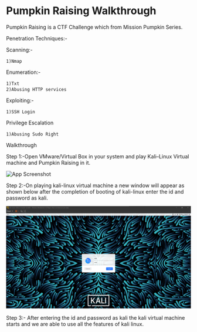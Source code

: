 
# Pumpkin Raising Walkthrough

Pumpkin Raising is a CTF Challenge which from Mission Pumpkin Series.

 Penetration Techniques:-

Scanning:-

    1)Nmap 

Enumeration:-

    1)Txt
    2)Abusing HTTP services
Exploiting:-

    1)SSH Login
Privilege Escalation

    1)Abusing Sudo Right

Walkthrough

Step 1:-Open VMware/Virtual Box in your system and play Kali–Linux Virtual machine and Pumpkin Raising in it.








![App Screenshot](https://github.com/nisharansari11/PumpkinRaisingWalkthrough/assets/117331485/8279a968-8982-4751-8961-c619ef000fd3)






Step 2:-On playing kali-linux virtual machine a new window will appear as shown below after the completion of booting of kali-linux enter the id and password as kali.



![App Screenshot](https://github.com/nisharansari11/PumpkinRaisingWalkthrough/blob/main/ScreenShot/2.png?raw=true)


Step 3:-  After entering the id and password as kali the kali virtual machine starts and we are able to use all the features of kali linux.






